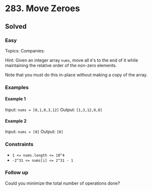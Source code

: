 # 283. Move Zeroes
## Solved
### Easy

Topics: 
Companies: 

Hint: Given an integer array `nums`, move all `0`'s to the end of it while maintaining the relative order of the non-zero elements.

Note that you must do this in-place without making a copy of the array.

### Examples

#### Example 1

Input: `nums = [0,1,0,3,12]`
Output: `[1,3,12,0,0]`

#### Example 2

Input: `nums = [0]`
Output: `[0]`

### Constraints

* `1 <= nums.length <= 10^4`
* `-2^31 <= nums[i] <= 2^31 - 1`

### Follow up
Could you minimize the total number of operations done?
